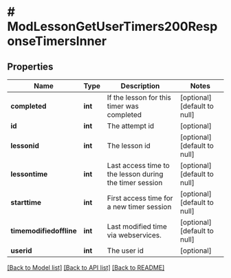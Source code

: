 # # ModLessonGetUserTimers200ResponseTimersInner

## Properties

Name | Type | Description | Notes
------------ | ------------- | ------------- | -------------
**completed** | **int** | If the lesson for this timer was completed | [optional] [default to null]
**id** | **int** | The attempt id | [optional]
**lessonid** | **int** | The lesson id | [optional] [default to null]
**lessontime** | **int** | Last access time to the lesson during the timer session | [optional] [default to null]
**starttime** | **int** | First access time for a new timer session | [optional] [default to null]
**timemodifiedoffline** | **int** | Last modified time via webservices. | [optional] [default to null]
**userid** | **int** | The user id | [optional]

[[Back to Model list]](../../README.md#models) [[Back to API list]](../../README.md#endpoints) [[Back to README]](../../README.md)
